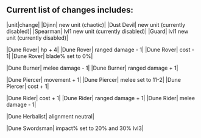 ## Current list of changes includes:

|unit|change|
|Djinn| new unit (chaotic)|
|Dust Devil| new unit (currently disabled)|
|Spearman| lvl1 new unit (currently disabled)|
|Guard| lvl1 new unit (currently disabled)|

|Dune Rover| hp + 4| 
|Dune Rover| ranged damage - 1|
|Dune Rover| cost - 1| 
|Dune Rover| blade% set to 0%|

|Dune Burner| melee damage - 1|
|Dune Burner| ranged damage + 1|

|Dune Piercer| movement + 1|
|Dune Piercer| melee set to 11-2|
|Dune Piercer| cost + 1|

|Dune Rider| cost + 1|
|Dune Rider| ranged damage + 1|
|Dune Rider| melee damage - 1|

|Dune Herbalist| alignment neutral|

|Dune Swordsman| impact% set to 20% and 30% lvl3|
